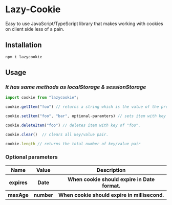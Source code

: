 # Lazy-Cookie
Easy to use JavaScript/TypeScript library that makes working with cookies on client side less of a pain.


## Installation

```
npm i lazycookie
```


## Usage
<h3> <i>It has same methods as localStorage & sessionStorage</i> </h1>

```js
import cookie from "lazycookie";

cookie.getItem("foo") // returns a string which is the value of the provided parameter.

cookie.setItem("foo", "bar", optional-paramters) // sets item with key of "foo" and value of "bar".

cookie.deleteItem("foo") // deletes item with key of "foo".

cookie.clear()  // clears all key/value pair.

cookie.length // returns the total number of key/value pair
```

### Optional parameters

<table>
<tbody>
<tr>
<th> Name </th>
<th> Value </th>
<th> Description </th>
</tr>
<tr>
<th> expires </th>
<th> Date </th>
<th> When cookie should expire in Date format. </th>
</tr>
<tr>
<th> maxAge </th>
<th> number </th>
<th> When cookie should expire in millisecond. </th>
</tr>
</tbody>
</table>
